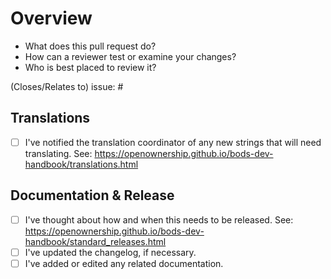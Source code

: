 # Overview

- What does this pull request do?
- How can a reviewer test or examine your changes?
- Who is best placed to review it?

(Closes/Relates to) issue: #

## Translations

- [ ] I've notified the translation coordinator of any new strings that will need
      translating. See: https://openownership.github.io/bods-dev-handbook/translations.html

## Documentation & Release

- [ ] I've thought about how and when this needs to be released. See:
      https://openownership.github.io/bods-dev-handbook/standard_releases.html      
- [ ] I've updated the changelog, if necessary.
- [ ] I've added or edited any related documentation. 
